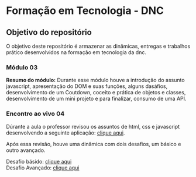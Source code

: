 # Formação em Tecnologia - DNC

<h2>Objetivo do repositório</h2>

O objetivo deste repositório é armazenar as dinâmicas, entregas e trabalhos prático desenvolvidos na formação em tecnologia da dnc. 

<h3>Módulo 03</h3>

<p><b>Resumo do módulo:</b> Durante esse módulo houve a introdução do assunto javascript, apresentação do DOM e suas funções, alguns dasáfios, desenvolvimento de um Coutdown, coceito e prática de objetos e classes, desenvolvimento de um mini projeto e para finalizar, consumo de uma API.</p>
<h3>Encontro ao vivo 04</h3>

<p>Dúrante a aula o professor revisou os assuntos de html, css e javascript desenvolvendo a seguinte aplicação: <a href="https://github.com/DevRafaelLima/dnc-encontros/tree/encontro-ao-vivo-4">clique aqui</a>.</p>

<p>Após essa revisão, houve uma dinâmica com dois desafios, um básico e outro avançado.</p>

<p>Desafio básido:  <a href="https://github.com/DevRafaelLima/dnc-encontros/tree/encontro-ao-vivo-04-desafio-basico">clique aqui</a><br>
Desafio Avançado: <a href="https://github.com/DevRafaelLima/dnc-encontros/tree/encontro-ao-vivo-4">clique aqui</a></p>





